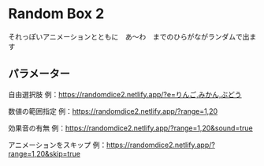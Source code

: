 # Random Box 2
それっぽいアニメーションとともに　あ～わ　までのひらがながランダムで出ます

## パラメーター

自由選択肢
例：https://randomdice2.netlify.app/?e=りんご,みかん,ぶどう  

数値の範囲指定
例：https://randomdice2.netlify.app/?range=1,20  

効果音の有無
例：https://randomdice2.netlify.app/?range=1,20&sound=true

アニメーションをスキップ
例：https://randomdice2.netlify.app/?range=1,20&skip=true